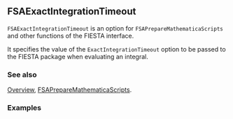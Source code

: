```mathematica
 
```

## FSAExactIntegrationTimeout

`FSAExactIntegrationTimeout` is an option for `FSAPrepareMathematicaScripts` and other functions of the FIESTA interface.

It specifies the value of the `ExactIntegrationTimeout` option to be passed to the FIESTA package when evaluating an integral.

### See also

[Overview](Extra/FeynHelpers.md), [FSAPrepareMathematicaScripts](FSAPrepareMathematicaScripts.md).

### Examples